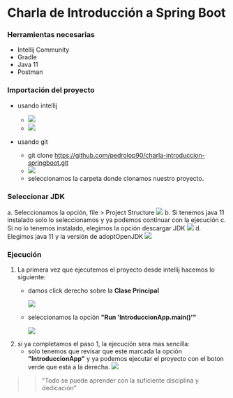 # Charla de Introducción a Spring Boot 

### Herramientas necesarias
- Intellij Community
- Gradle
- Java 11
- Postman


### Importación del proyecto
* usando intellij
  - ![](https://firebasestorage.googleapis.com/v0/b/testing-266823.appspot.com/o/import%20project%20intellij%20-%201.png?alt=media&token=5cd7ae72-ab8e-42b3-aead-26606f7801d4)
  - ![](https://firebasestorage.googleapis.com/v0/b/testing-266823.appspot.com/o/import%20project%20intellij%20-%202.png?alt=media&token=64cc521b-af4c-454e-8699-ffd5f65c3380)

* usando git
  - git clone https://github.com/pedrolop90/charla-introduccion-springboot.git
  - ![](https://firebasestorage.googleapis.com/v0/b/testing-266823.appspot.com/o/open-project-1.png?alt=media&token=d32b9c3d-8274-4767-93bb-ca560453184e)
  - seleccionamos la carpeta donde clonamos nuestro proyecto.


### Seleccionar JDK
a. Seleccionamos la opción, file > Project Structure
  ![](https://firebasestorage.googleapis.com/v0/b/testing-266823.appspot.com/o/project-structured-1.png?alt=media&token=5f2c0420-e18d-49b1-909d-df259b00e27c)
b. Si tenemos java 11 instalado solo lo seleccionamos y ya podemos continuar con la ejecución
c. Si no lo tenemos instalado, elegimos la opción descargar JDK
  ![](https://firebasestorage.googleapis.com/v0/b/testing-266823.appspot.com/o/project-structured-2.png?alt=media&token=c24ff04e-cfd9-4722-826a-dbe9ec549575)
d. Elegimos java 11 y la versión de adoptOpenJDK
  ![](https://firebasestorage.googleapis.com/v0/b/testing-266823.appspot.com/o/project-structured-3.png?alt=media&token=ab6cff77-6fb0-4f7b-b1e8-ef8917a85597)


### Ejecución
1. La primera vez que ejecutemos el proyecto desde intellij hacemos lo siguiente:
    - damos click derecho sobre la **Clase Principal**
  
      ![](https://firebasestorage.googleapis.com/v0/b/testing-266823.appspot.com/o/seleccion-clase-principal.png?alt=media&token=55963dc0-5690-435e-b6f6-5207851d6cc3)
    - seleccionamos la opción **"Run 'IntroduccionApp.main()'"**
  
      ![](https://firebasestorage.googleapis.com/v0/b/testing-266823.appspot.com/o/seleccion-clase-principal%20-%202.png?alt=media&token=b595cef1-efbd-4d2a-905b-7decd0ee3e6c)
2. si ya completamos el paso 1, la ejecución sera mas sencilla:
   - solo tenemos que revisar que este marcada la opción **"IntroduccionApp"**
     y ya podemos ejecutar el proyecto con el boton verde que esta a la derecha.
      ![](https://firebasestorage.googleapis.com/v0/b/testing-266823.appspot.com/o/seleccion-clase-principal%20-%203.png?alt=media&token=376d865b-e5c5-4baa-bb77-c5da32523f1a)
  

>> "Todo se puede aprender con la suficiente disciplina y dedicación"